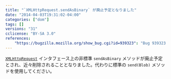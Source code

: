 ```yaml
---
title: "`XMLHttpRequest.sendAsBinary` が廃止予定となりました"
date: "2014-04-03T19:31:02-04:00"
categories: ["dom"]
tags: []
versions: "31"
cclicense: "BY-SA 3.0"
references:
    "https://bugzilla.mozilla.org/show_bug.cgi?id=939323": "Bug 939323 – Warn about XMLHttpRequest sendAsBinary usage"
---
```

[`XMLHttpRequest`](https://developer.mozilla.org/ja/docs/Web/API/XMLHttpRequest) インタフェース上の非標準 `sendAsBinary` メソッドが廃止予定とされ、近々削除されることとなりました。代わりに標準の `send(Blob)` メソッドを使用してください。
